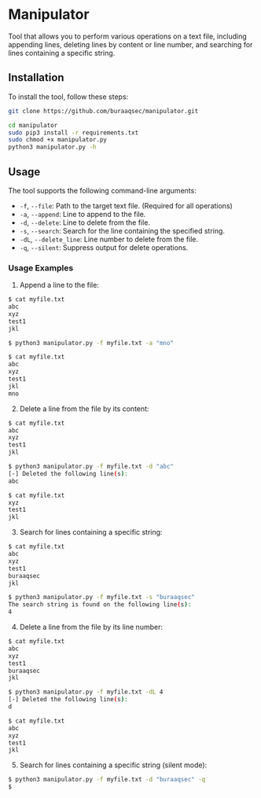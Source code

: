 # Manipulator

Tool that allows you to perform various operations on a text file, including appending lines, deleting lines by content or line number, and searching for lines containing a specific string.

## Installation

To install the tool, follow these steps:

```bash
git clone https://github.com/buraaqsec/manipulator.git

cd manipulator
sudo pip3 install -r requirements.txt
sudo chmod +x manipulator.py
python3 manipulator.py -h
```

## Usage

The tool supports the following command-line arguments:

- `-f`, `--file`: Path to the target text file. (Required for all operations)
- `-a`, `--append`: Line to append to the file.
- `-d`, `--delete`: Line to delete from the file.
- `-s`, `--search`: Search for the line containing the specified string.
- `-dL`, `--delete_line`: Line number to delete from the file.
- `-q`, `--silent`: Suppress output for delete operations.

### Usage Examples

1. Append a line to the file:

```bash
$ cat myfile.txt
abc
xyz
test1
jkl

$ python3 manipulator.py -f myfile.txt -a "mno"

$ cat myfile.txt
abc
xyz
test1
jkl
mno
```

2. Delete a line from the file by its content:

```bash
$ cat myfile.txt
abc
xyz
test1
jkl

$ python3 manipulator.py -f myfile.txt -d "abc"
[-] Deleted the following line(s):
abc

$ cat myfile.txt
xyz
test1
jkl
```

3. Search for lines containing a specific string:

```bash
$ cat myfile.txt
abc
xyz
test1
buraaqsec
jkl

$ python3 manipulator.py -f myfile.txt -s "buraaqsec"
The search string is found on the following line(s):
4
```

4. Delete a line from the file by its line number:

```bash
$ cat myfile.txt
abc
xyz
test1
buraaqsec
jkl

$ python3 manipulator.py -f myfile.txt -dL 4
[-] Deleted the following line(s):
d

$ cat myfile.txt
abc
xyz
test1
jkl
```

5. Search for lines containing a specific string (silent mode):

```bash
$ python3 manipulator.py -f myfile.txt -d "buraaqsec" -q
$
```
